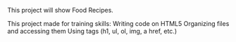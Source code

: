 This project will show Food Recipes.

This project made for training skills:
Writing code on HTML5
Organizing files and accessing them
Using tags (h1, ul, ol, img, a href, etc.)